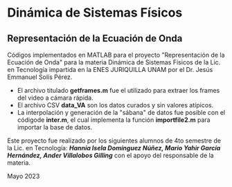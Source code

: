# Dinámica de Sistemas Físicos 
## Representación de la Ecuación de Onda
Códigos implementados en MATLAB para el proyecto "Representación de la Ecuación de Onda" para la materia Dinámica de Sistemas Físicos de la Lic. en Tecnología impartida en la ENES JURIQUILLA UNAM por el Dr. Jesús Emmanuel Solís Pérez.

- El archivo titulado **getframes.m** fue el utilizado para extraer los frames del video a cámara rápida.
- El archivo CSV **data_VA** son los datos curados y sin valores atípicos. 
- La interpolación y generación de la "sábana" de datos fue posible con el códigode **inter.m**, el cual implementa la función **importfile2.m** para importar la base de datos. 
 

Este proyecto fue realizado por los siguientes alumnos de 4to semestre de la Lic. en Tecnología: 
***Hannia Isela Domínguez Núñez, Mario Yahir García Hernández, Ander Villalobos Gilling*** con el apoyo del responsable de la materia. 

Mayo 2023
